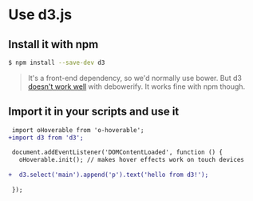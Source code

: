 # Use d3.js

## Install it with npm

```sh
$ npm install --save-dev d3
```

> It's a front-end dependency, so we'd normally use bower. But d3 [doesn't work well](https://github.com/eugeneware/debowerify/issues/19) with debowerify. It works fine with npm though.


## Import it in your scripts and use it

```diff
 import oHoverable from 'o-hoverable';
+import d3 from 'd3';
 
 document.addEventListener('DOMContentLoaded', function () {
   oHoverable.init(); // makes hover effects work on touch devices
 
+  d3.select('main').append('p').text('hello from d3!');
 
 });
```
